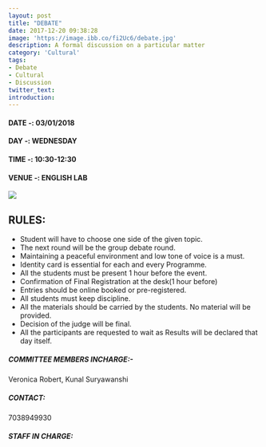 ```yaml
---
layout: post
title: "DEBATE"
date: 2017-12-20 09:38:28
image: 'https://image.ibb.co/fi2Uc6/debate.jpg'
description: A formal discussion on a particular matter
category: 'Cultural'
tags:
- Debate
- Cultural
- Discussion
twitter_text:
introduction:
---
```

#### DATE -: 03/01/2018
#### DAY -: WEDNESDAY                                              
#### TIME -: 10:30-12:30
#### VENUE -: ENGLISH LAB

[<img src="https://image.ibb.co/gdyPVG/register_now_red.png">](https://goo.gl/forms/FeGMbDFs14Ek0KeZ2)

## RULES:

* Student will have to choose one side of the given topic.
* The next round will be the group debate round.
* Maintaining a peaceful environment and low tone of voice is a must.
* Identity card is essential for each and every Programme.
* All the students must be present 1 hour before the event.
* Confirmation of Final Registration at the desk(1 hour before)
* Entries should be online booked or pre-registered.
* All students must keep discipline.
* All the materials should be carried by the students. No material will be provided.
* Decision of the judge will be final.
* All the participants are requested to wait as Results will be declared that day itself.
       
##### COMMITTEE MEMBERS INCHARGE:-
Veronica Robert,
Kunal Suryawanshi

##### CONTACT: 
7038949930

##### STAFF IN CHARGE:
